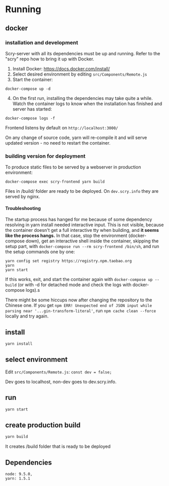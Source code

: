 # Running

## docker

### installation and development

Scry-server with all its dependencies must be up and running. Refer to the "scry" repo how to bring it up with Docker.

1. Install Docker: https://docs.docker.com/install/
2. Select desired environment by editing `src/Components/Remote.js`
3. Start the container:
```
docker-compose up -d
```
4. On the first run, installing the dependencies may take quite a while. Watch the container logs to know when the installation has finished and server has started:
```
docker-compose logs -f
```

Frontend listens by default on `http://localhost:3000/`

On any change of source code, yarn will re-compile it and will serve updated version - no need to restart the container.

### building version for deployment

To produce static files to be served by a webserver in production environment:

`docker-compose exec scry-frontend yarn build`

Files in /build/ folder are ready to be deployed. On `dev.scry.info` they are served by nginx.

#### Troubleshooting

The startup process has hanged for me because of some dependency resolving in yarn install needed interactive input. This is not visible, because the container doesn't get a full interactive tty when building, and **it seems like the process hangs.** In that case, stop the environment (docker-compose down), get an interactive shell inside the container, skipping the setup part, with `docker-compose run --rm scry-frontend /bin/sh`, and run the setup commands one by one:

```
yarn config set registry https://registry.npm.taobao.org
yarn
yarn start
```

If this works, exit, and start the container again with `docker-compose up --build` (or with -d for detached mode and check the logs with docker-compose logs).s

There might be some hiccups now after changing the repository to the Chinese one. If you get `npm ERR! Unexpected end of JSON input while parsing near '...gin-transform-literal'`, run `npm cache clean --force` locally and try again.


## install

```bash
yarn install
```
## select environment

Edit `src/Components/Remote.js`: `const dev = false;`

Dev goes to localhost, non-dev goes to dev.scry.info.

## run

```bash
yarn start
```

## create production build

```bash
yarn build
```

It creates /build folder that is ready to be deployed



## Dependencies
    node: 9.5.0,
    yarn: 1.5.1
